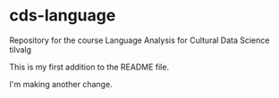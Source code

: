 # cds-language
Repository for the course Language Analysis for Cultural Data Science tilvalg

This is my first addition to the README file.

I'm making another change.
